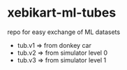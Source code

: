 # xebikart-ml-tubes
repo for easy exchange of ML datasets

- tub.v1 => from donkey car
- tub.v2 => from simulator level 0
- tub.v3 => from simulator level 1
